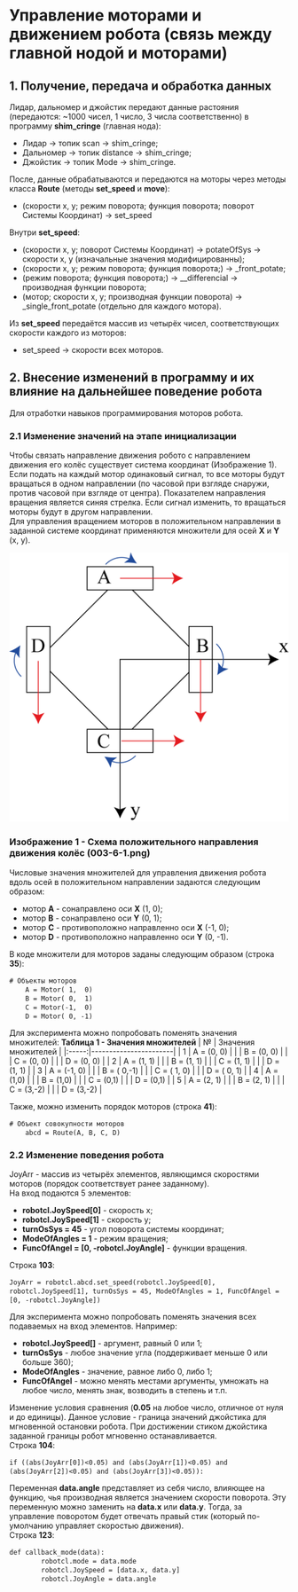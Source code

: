 # Управление моторами и движением робота (связь между главной нодой и моторами)

## 1. Получение, передача и обработка данных

Лидар, дальномер и джойстик передают данные растояния (передаются: ~1000 чисел, 1 число, 3 числа соответственно) в программу **shim_cringe** (главная нода):
- Лидар -> топик scan -> shim_cringe;
- Дальномер -> топик distance -> shim_cringe;
- Джойстик -> топик Mode -> shim_cringe.

После, данные обрабатываются и передаются на моторы через методы класса **Route** (методы **set_speed** и **move**):
- (скорости x, y; режим поворота; функция поворота; поворот Системы Координат) -> set_speed

Внутри **set_speed**:
- (скорости x, y; поворот Системы Координат) -> potateOfSys -> скорости x, y (изначальные значения модифицированны);
- (скорости x, y; режим поворота; функция поворота;) -> _front_potate;
- (режим поворота; функция поворота;) -> __differencial -> производная функции поворота;
- (мотор; скорости x, y; производная функции поворота) -> _single_front_potate (отдельно для каждого мотора).

Из **set_speed** передаётся массив из четырёх чисел, соответствующих скорости каждого из моторов:
- set_speed -> скорости всех моторов.


## 2. Внесение изменений в программу и их влияние на дальнейшее поведение робота
Для отработки навыков программирования моторов робота.

### 2.1 Изменение значений на этапе инициализации
Чтобы связать направление движения робото с направлением движения его колёс существует система координат (Изображение 1). Если подать на каждый мотор одинаковый сигнал, то все моторы будут вращаться в одном направлении (по часовой при взгляде снаружи, против часовой при взгляде от центра). Показателем направления вращения является синяя стрелка. Если сигнал изменить, то вращаться моторы будут в другом направлении.\
Для управления вращением моторов в положительном направлении в заданной системе координат применяются множители для осей **X** и **Y** (x, y).

![Image_1](https://github.com/Hedgehog0224/catkin_ws/blob/docs/Documentation/Images/003-6-1.png)
### Изображение 1 - Схема положительного направления движения колёс (003-6-1.png)

Числовые значения множителей для управления движения робота вдоль осей в положительном направлении задаются следующим образом:
- мотор **A** - сонаправлено оси **X** (1, 0);
- мотор **B** - сонаправлено оси **Y** (0, 1);
- мотор **C** - противоположно направленно оси **X** (-1, 0);
- мотор **D** - противоположно направленно оси **Y** (0, -1).

В коде множители для моторов заданы следующим образом (cтрока **35**):
```
# Объекты моторов
    A = Motor( 1,  0)
    B = Motor( 0,  1)
    C = Motor(-1,  0)
    D = Motor( 0, -1)
```

Для эксперимента можно попробовать поменять значения множителей:
**Таблица 1 - Значения множителей**
| №     | Значения множителей   |
|:-----:|-----------------------|
| 1     | A = (0, 0)            |
|       | B = (0, 0)            |
|       | C = (0, 0)            |
|       | D = (0, 0)            |
| 2     | A = (1, 1)            |
|       | B = (1, 1)            |
|       | C = (1, 1)            |
|       | D = (1, 1)            |
| 3     | A = (-1, 0)           |
|       | B = ( 0,-1)           |
|       | C = ( 1, 0)           |
|       | D = ( 0, 1)           |
| 4     | A = (1,0)             |
|       | B = (1,0)             |
|       | C = (0,1)             |
|       | D = (0,1)             |
| 5     | A = (2, 1)            |
|       | B = (2, 1)            |
|       | C = (3,-2)            |
|       | D = (3,-2)            |

Также, можно изменить порядок моторов (строка **41**):
```
# Объект совокупности моторов
    abcd = Route(A, B, C, D)
```

### 2.2 Изменение поведения робота
JoyArr - массив из четырёх элементов, являющимся скоростями моторов (порядок соответствует ранее заданному).\
На вход подаются 5 элементов:
- **robotcl.JoySpeed[0]** - скорость x;
- **robotcl.JoySpeed[1]** - скорость y;
- **turnOsSys = 45** - угол поворота системы координат;
- **ModeOfAngles = 1** - режим вращения;
- **FuncOfAngel = [0, -robotcl.JoyAngle]** - функции вращения.

Строка **103**:
```
JoyArr = robotcl.abcd.set_speed(robotcl.JoySpeed[0], robotcl.JoySpeed[1], turnOsSys = 45, ModeOfAngles = 1, FuncOfAngel = [0, -robotcl.JoyAngle])
```

Для эксперимента можно попробовать поменять значения всех подаваемых на вход элементов. Например:
- **robotcl.JoySpeed[]** - аргумент, равный 0 или 1;
- **turnOsSys** - любое значение угла (поддерживает меньше 0 или больше 360);
- **ModeOfAngles** - значение, равное либо 0, либо 1;
- **FuncOfAngel** - можно менять местами аргументы, умножать на любое число, менять знак, возводить в степень и т.п.


Изменение условия сравнения (**0.05** на любое число, отличное от нуля и до единицы). Данное условие - граница значений джойстика для мгновенной остановки робота. При достижении стиком джойстика заданной границы робот мгновенно останавливается.\
Строка **104**:
```
if ((abs(JoyArr[0])<0.05) and (abs(JoyArr[1])<0.05) and (abs(JoyArr[2])<0.05) and (abs(JoyArr[3])<0.05)):
```


Переменная **data.angle** представляет из себя число, влияющее на функцию, чья производная является значением скорости поворота. Эту переменную можно заменить на **data.x** или **data.y**. Тогда, за управление поворотом будет отвечать правый стик (который по-умолчанию управляет скоростью движения).\
Строка **123**:
```
def callback_mode(data):
        robotcl.mode = data.mode
        robotcl.JoySpeed = [data.x, data.y]
        robotcl.JoyAngle = data.angle
```

